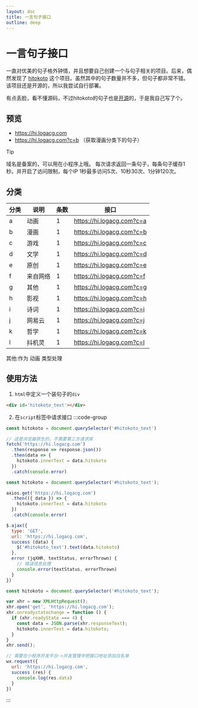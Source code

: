 ```yaml
---
layout: doc
title: 一言句子接口
outline: deep
---
```


# 一言句子接口

一直对优美的句子格外钟情，并且想要自己创建一个与句子相关的项目。后来，偶然发现了 [hitokoto](https://github.com/hitokoto-osc) 这个项目。虽然其中的句子数量并不多，但句子都非常不错。该项目还是开源的，所以我尝试自行部署。

有点丢脸，看不懂源码，不过hitokoto的句子也是[开源](https://github.com/hitokoto-osc/sentences-bundle)的，于是我自己写了个。


## 预览
* <https://hi.logacg.com>
* <https://hi.logacg.com?c=b> （获取漫画分类下的句子）
  

> [!TIP]
> 域名是备案的，可以用在小程序上哦。
> 每次请求返回一条句子，每条句子缓存1秒。并开启了访问限制，每个IP 1秒最多访问5次、10秒30次、1分钟120次。
<!-- > a:动画 b:漫画 c:游戏 d:文学 e:原创 f:来自网络 g:其他 h:影视 i:诗词 j:网易云 k:哲学 l:抖机灵 其他:作为 动画 类型处理 -->

## 分类

| 分类 | 说明     | 条数 | 接口                      |
| ---- | -------- | ---- | ------------------------- |
| a    | 动画     | 1    | https://hi.logacg.com?c=a |
| b    | 漫画     | 1    | https://hi.logacg.com?c=b |
| c    | 游戏     | 1    | https://hi.logacg.com?c=c |
| d    | 文学     | 1    | https://hi.logacg.com?c=d |
| e    | 原创     | 1    | https://hi.logacg.com?c=e |
| f    | 来自网络 | 1    | https://hi.logacg.com?c=f |
| g    | 其他     | 1    | https://hi.logacg.com?c=g |
| h    | 影视     | 1    | https://hi.logacg.com?c=h |
| i    | 诗词     | 1    | https://hi.logacg.com?c=i |
| j    | 网易云   | 1    | https://hi.logacg.com?c=j |
| k    | 哲学     | 1    | https://hi.logacg.com?c=k |
| l    | 抖机灵   | 1    | https://hi.logacg.com?c=l |

其他:作为 动画 类型处理

## 使用方法

1. `html`中定义一个装句子的`div`
```html
<div id='hitokoto_text'></div>
```

2. 在`script`标签中请求接口
:::code-group
```js [Fetch API]
const hitokoto = document.querySelector('#hitokoto_text')

// 这是浏览器原生的，不需要第三方请求库
fetch('https://hi.logacg.com')
  .then(response => response.json())
  .then(data => {
    hitokoto.innerText = data.hitokoto
  })
  .catch(console.error)
```

```js [Axios]
const hitokoto = document.querySelector('#hitokoto_text');

axios.get('https://hi.logacg.com')
  .then(({ data }) => {
    hitokoto.innerText = data.hitokoto
  })
  .catch(console.error)
```

```js [jQuery]
$.ajax({
  type: 'GET',
  url: 'https://hi.logacg.com',
  success (data) {
    $('#hitokoto_text').text(data.hitokoto)
  },
  error (jqXHR, textStatus, errorThrown) {
    // 错误信息处理
    console.error(textStatus, errorThrown)
  }
})
```

```js [XMLHttpRequest]
const hitokoto = document.querySelector('#hitokoto_text');

var xhr = new XMLHttpRequest();
xhr.open('get', 'https://hi.logacg.com');
xhr.onreadystatechange = function () {
  if (xhr.readyState === 4) {
    const data = JSON.parse(xhr.responseText);
    hitokoto.innerText = data.hitokoto;
  }
}
xhr.send();
```

```js [小程序]
// 需要在小程序开发平台->开发管理中把接口地址添加白名单
wx.request({
  url: 'https://hi.logacg.com',
  success (res) {
    console.log(res.data)
  }
})
```
:::
